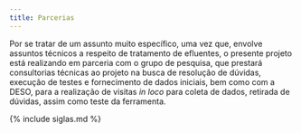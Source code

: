 ```yaml
---
title: Parcerias
---
```

Por se tratar de um assunto muito específico, uma vez que, envolve assuntos técnicos a respeito de tratamento de efluentes, o presente projeto está realizando em parceria com o grupo de pesquisa, que prestará consultorias técnicas ao projeto na busca de resolução de dúvidas, execução de testes e fornecimento de dados iniciais, bem como com a DESO, para a realização de visitas _in loco_ para coleta de dados, retirada de dúvidas, assim como teste da ferramenta.

{% include siglas.md %}